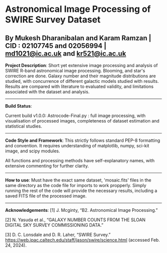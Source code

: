 # Astronomical Image Processing of SWIRE Survey Dataset
By Mukesh Dharanibalan and Karam Ramzan | CID : 02107745 and 02056994 | md1021@ic.ac.uk and kr521@ic.ac.uk
------------------------------------
__Project Description__:
Short yet extensive image processing and analysis of SWIRE R-band astronomical image processing. Blooming, and star's correction are done. 
Galaxy number and their magnitude distributions are studied, with concurrence of different galactic models studied with results.
Results are compared with literature to evaluated validity, and limitations associated with the dataset and analysis.

------------------------------------
__Build Status__:

Current build v1.0.0:
Astrocode-Final.py : full image processing, with visualisation of processed images, completeness of dataset estimation and statistical studies.

------------------------------------
__Code Style and Framework__:
This strictly follows standard PEP-8 formatting and convention. It requires understanding of matplotlib, numpy, sci-kit image, and scipy modules.

All functions and processing methods have self-explanatory names, with extensive commenting for further clarity.

------------------------------------
__How to use__:
Must have the exact same dataset, 'mosaic.fits' files in the same directory as the code file for imports to work propperly.
Simply running the rest of the code will provide the necessary results, including a saved FITS file of the processed image.

------------------------------------
__Acknowledgements__:
[1] J. Mcginty, “B2. Astronomical Image Processing.”

[2] N. Yasuda et al., “GALAXY NUMBER COUNTS FROM THE SLOAN
DIGITAL SKY SURVEY COMMISSIONING DATA.”

[3] D. C. Lonsdale and D. R. Laher, “SWIRE Survey.”
https://web.ipac.caltech.edu/staff/jason/swire/science.html (accessed
Feb. 24, 2024).




